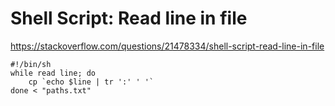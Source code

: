 # Shell Script: Read line in file
https://stackoverflow.com/questions/21478334/shell-script-read-line-in-file

```
#!/bin/sh
while read line; do
    cp `echo $line | tr ':' ' '`
done < "paths.txt"
```
